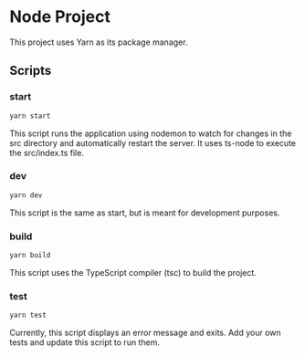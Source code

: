 # Node Project

This project uses Yarn as its package manager.
## Scripts 

### start

```bash
yarn start
```

This script runs the application using nodemon to watch for changes in the src directory and automatically restart the server. It uses ts-node to execute the src/index.ts file.

### dev

```bash
yarn dev
```

This script is the same as start, but is meant for development purposes.

### build

```bash
yarn build
```

This script uses the TypeScript compiler (tsc) to build the project.

### test

```bash
yarn test
```

Currently, this script displays an error message and exits. Add your own tests and update this script to run them.